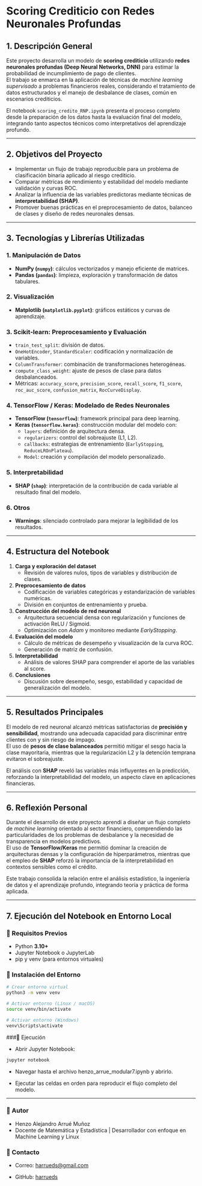# Scoring Crediticio con Redes Neuronales Profundas

## 1. Descripción General

Este proyecto desarrolla un modelo de **scoring crediticio** utilizando **redes neuronales profundas (Deep Neural Networks, DNN)** para estimar la probabilidad de incumplimiento de pago de clientes.  
El trabajo se enmarca en la aplicación de técnicas de *machine learning supervisado* a problemas financieros reales, considerando el tratamiento de datos estructurados y el manejo de desbalance de clases, común en escenarios crediticios.

El notebook `scoring_credito_RNP.ipynb` presenta el proceso completo desde la preparación de los datos hasta la evaluación final del modelo, integrando tanto aspectos técnicos como interpretativos del aprendizaje profundo.

---

## 2. Objetivos del Proyecto

- Implementar un flujo de trabajo reproducible para un problema de clasificación binaria aplicado al riesgo crediticio.  
- Comparar métricas de rendimiento y estabilidad del modelo mediante validación y curvas ROC.  
- Analizar la influencia de las variables predictoras mediante técnicas de **interpretabilidad (SHAP)**.  
- Promover buenas prácticas en el preprocesamiento de datos, balanceo de clases y diseño de redes neuronales densas.  

---

## 3. Tecnologías y Librerías Utilizadas

### **1. Manipulación de Datos**

- **NumPy (`numpy`)**: cálculos vectorizados y manejo eficiente de matrices.  
- **Pandas (`pandas`)**: limpieza, exploración y transformación de datos tabulares.

### **2. Visualización**

- **Matplotlib (`matplotlib.pyplot`)**: gráficos estáticos y curvas de aprendizaje.

### **3. Scikit-learn: Preprocesamiento y Evaluación**

- `train_test_split`: división de datos.  
- `OneHotEncoder`, `StandardScaler`: codificación y normalización de variables.  
- `ColumnTransformer`: combinación de transformaciones heterogéneas.  
- `compute_class_weight`: ajuste de pesos de clase para datos desbalanceados.  
- Métricas: `accuracy_score`, `precision_score`, `recall_score`, `f1_score`, `roc_auc_score`, `confusion_matrix`, `RocCurveDisplay`.

### **4. TensorFlow / Keras: Modelado de Redes Neuronales**

- **TensorFlow (`tensorflow`)**: framework principal para deep learning.  
- **Keras (`tensorflow.keras`)**: construcción modular del modelo con:
  - `layers`: definición de arquitectura densa.  
  - `regularizers`: control del sobreajuste (L1, L2).  
  - `callbacks`: estrategias de entrenamiento (`EarlyStopping`, `ReduceLROnPlateau`).  
  - `Model`: creación y compilación del modelo personalizado.

### **5. Interpretabilidad**

- **SHAP (`shap`)**: interpretación de la contribución de cada variable al resultado final del modelo.

### **6. Otros**

- **Warnings**: silenciado controlado para mejorar la legibilidad de los resultados.

---

## 4. Estructura del Notebook

1. **Carga y exploración del dataset**  
   - Revisión de valores nulos, tipos de variables y distribución de clases.  
2. **Preprocesamiento de datos**  
   - Codificación de variables categóricas y estandarización de variables numéricas.  
   - División en conjuntos de entrenamiento y prueba.  
3. **Construcción del modelo de red neuronal**  
   - Arquitectura secuencial densa con regularización y funciones de activación ReLU / Sigmoid.  
   - Optimización con *Adam* y monitoreo mediante *EarlyStopping*.  
4. **Evaluación del modelo**  
   - Cálculo de métricas de desempeño y visualización de la curva ROC.  
   - Generación de matriz de confusión.  
5. **Interpretabilidad**  
   - Análisis de valores SHAP para comprender el aporte de las variables al score.  
6. **Conclusiones**  
   - Discusión sobre desempeño, sesgo, estabilidad y capacidad de generalización del modelo.

---

## 5. Resultados Principales

El modelo de red neuronal alcanzó métricas satisfactorias de **precisión y sensibilidad**, mostrando una adecuada capacidad para discriminar entre clientes con y sin riesgo de impago.  
El uso de **pesos de clase balanceados** permitió mitigar el sesgo hacia la clase mayoritaria, mientras que la regularización L2 y la detención temprana evitaron el sobreajuste.

El análisis con **SHAP** reveló las variables más influyentes en la predicción, reforzando la interpretabilidad del modelo, un aspecto clave en aplicaciones financieras.

---

## 6. Reflexión Personal

Durante el desarrollo de este proyecto aprendí a diseñar un flujo completo de *machine learning* orientado al sector financiero, comprendiendo las particularidades de los problemas de desbalance y la necesidad de transparencia en modelos predictivos.  
El uso de **TensorFlow/Keras** me permitió dominar la creación de arquitecturas densas y la configuración de hiperparámetros, mientras que el empleo de **SHAP** reforzó la importancia de la interpretabilidad en contextos sensibles como el crédito.

Este trabajo consolida la relación entre el análisis estadístico, la ingeniería de datos y el aprendizaje profundo, integrando teoría y práctica de forma aplicada.

---

## 7. Ejecución del Notebook en Entorno Local

### 🔹 Requisitos Previos

- Python **3.10+**
- Jupyter Notebook o JupyterLab
- pip y venv (para entornos virtuales)

### 🔹 Instalación del Entorno

```bash
# Crear entorno virtual
python3 -m venv venv

# Activar entorno (Linux / macOS)
source venv/bin/activate

# Activar entorno (Windows)
venv\Scripts\activate
```

###🔹 Ejecución

- Abrir Jupyter Notebook:

```bash
jupyter notebook
```

- Navegar hasta el archivo henzo_arrue_modular7.ipynb y abrirlo.

- Ejecutar las celdas en orden para reproducir el flujo completo del modelo.

---

### 🔹 Autor

- Henzo Alejandro Arrué Muñoz
- Docente de Matemática y Estadística | Desarrollador con enfoque en Machine Learning y Linux

### 🔹 Contacto

- Correo: [harrueds@gmail.com](mailto:harrueds@gmail.com)

- GitHub: [harrueds](https://github.com/harrueds)